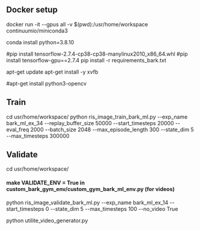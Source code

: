 ## Docker setup 
docker run -it --gpus all -v $(pwd):/usr/home/workspace continuumio/miniconda3

conda install python=3.8.10

#pip install tensorflow-2.7.4-cp38-cp38-manylinux2010_x86_64.whl
#pip install tensorflow-gpu==2.7.4
pip install -r requirements_bark.txt

apt-get update
apt-get install -y xvfb

#apt-get install python3-opencv

## Train
cd usr/home/workspace/
python ris_image_train_bark_ml.py --exp_name bark_ml_ex_34 --replay_buffer_size 50000 --start_timesteps 20000 --eval_freq 2000 --batch_size 2048 --max_episode_length 300 --state_dim 5 --max_timesteps 300000

## Validate
cd usr/home/workspace/
#### make VALIDATE_ENV = True in custom_bark_gym_env/custom_gym_bark_ml_env.py (for videos)
python ris_image_validate_bark_ml.py --exp_name bark_ml_ex_14 --start_timesteps 0 --state_dim 5 --max_timesteps 100 --no_video True

python utilite_video_generator.py 